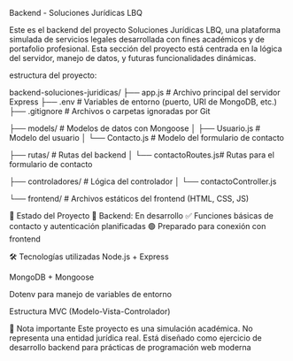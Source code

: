 Backend - Soluciones Jurídicas LBQ

Este es el backend del proyecto Soluciones Jurídicas LBQ, una plataforma simulada de servicios legales desarrollada con fines académicos y de portafolio profesional. Esta sección del proyecto está centrada en la lógica del servidor, manejo de datos, y futuras funcionalidades dinámicas.

estructura del proyecto:

backend-soluciones-juridicas/
├── app.js               # Archivo principal del servidor Express
├── .env                 # Variables de entorno (puerto, URI de MongoDB, etc.)
├── .gitignore           # Archivos o carpetas ignoradas por Git

├── models/              # Modelos de datos con Mongoose
│   ├── Usuario.js       # Modelo del usuario
│   └── Contacto.js      # Modelo del formulario de contacto

├── rutas/               # Rutas del backend
│   └── contactoRoutes.js# Rutas para el formulario de contacto

├── controladores/       # Lógica del controlador
│   └── contactoController.js

└── frontend/            # Archivos estáticos del frontend (HTML, CSS, JS)


🚀 Estado del Proyecto
🔵 Backend: En desarrollo
✅ Funciones básicas de contacto y autenticación planificadas
🟢 Preparado para conexión con frontend

🛠️ Tecnologías utilizadas
Node.js + Express

MongoDB + Mongoose

Dotenv para manejo de variables de entorno

Estructura MVC (Modelo-Vista-Controlador)

🧪 Nota importante
Este proyecto es una simulación académica. No representa una entidad jurídica real. Está diseñado como ejercicio de desarrollo backend para prácticas de programación web moderna
